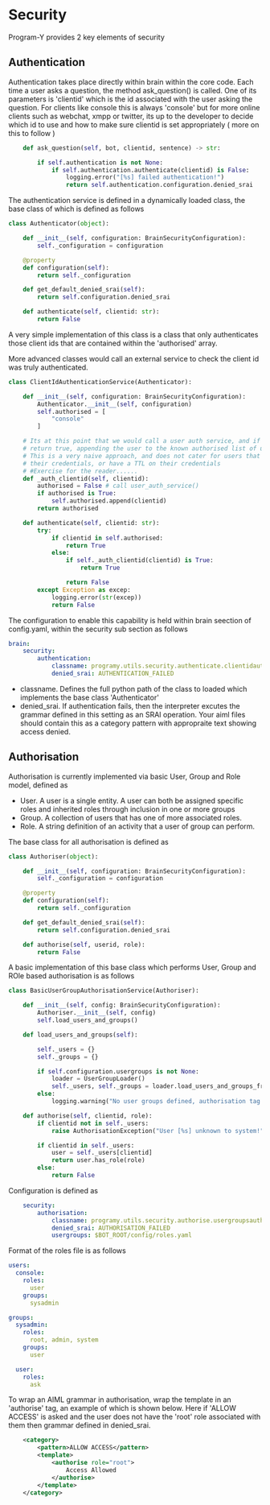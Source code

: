 # Security

Program-Y provides 2 key elements of security

## Authentication

Authentication takes place directly within brain within the core code. Each time a user asks a question, the method ask_question() is called. One of its parameters is 'clientid' which is the id associated with the user asking the question. For clients like console this is always 'console' but for more online clients such as webchat, xmpp or twitter, its up to the developer to decide which id to use and how to make sure clientid is set appropriately ( more on this to follow )
 
```python
    def ask_question(self, bot, clientid, sentence) -> str:

        if self.authentication is not None:
            if self.authentication.authenticate(clientid) is False:
                logging.error("[%s] failed authentication!")
                return self.authentication.configuration.denied_srai

```

The authentication service is defined in a dynamically loaded class, the base class of which is defined as follows 

```python
class Authenticator(object):

    def __init__(self, configuration: BrainSecurityConfiguration):
        self._configuration = configuration

    @property
    def configuration(self):
        return self._configuration

    def get_default_denied_srai(self):
        return self.configuration.denied_srai

    def authenticate(self, clientid: str):
        return False
```

A very simple implementation of this class is a class that only authenticates those client ids that are contained within the 'authorised' array.

More advanced classes would call an external service to check the client id was truly authenticated.

```python
class ClientIdAuthenticationService(Authenticator):

    def __init__(self, configuration: BrainSecurityConfiguration):
        Authenticator.__init__(self, configuration)
        self.authorised = [
            "console"
        ]

    # Its at this point that we would call a user auth service, and if that passes
    # return true, appending the user to the known authorised list of user
    # This is a very naive approach, and does not cater for users that log out, invalidate
    # their credentials, or have a TTL on their credentials
    # #Exercise for the reader......
    def _auth_clientid(self, clientid):
        authorised = False # call user_auth_service()
        if authorised is True:
            self.authorised.append(clientid)
        return authorised

    def authenticate(self, clientid: str):
        try:
            if clientid in self.authorised:
                return True
            else:
                if self._auth_clientid(clientid) is True:
                    return True

                return False
        except Exception as excep:
            logging.error(str(excep))
            return False

```

The configuration to enable this capability is held within brain seection of config.yaml, within the security sub section as follows

```yaml
brain:
    security:
        authentication:
            classname: programy.utils.security.authenticate.clientidauth.ClientIdAuthenticationService
            denied_srai: AUTHENTICATION_FAILED
```

* classname. Defines the full python path of the class to loaded which implements the base class 'Authenticator'
* denied_srai. If authentication fails, then the interpreter excutes the grammar defined in this setting as an SRAI operation. Your aiml files should contain this as a category pattern with appropraite text showing access denied.

## Authorisation

Authorisation is currently implemented via basic User, Group and Role model, defined as 

* User. A user is a single entity. A user can both be assigned specific roles and inherited roles through inclusion in one or more groups
* Group. A collection of users that has one of more associated roles.
* Role. A string definition of an activity that a user of group can perform.

The base class for all authorisation is defined as

```python
class Authoriser(object):

    def __init__(self, configuration: BrainSecurityConfiguration):
        self._configuration = configuration

    @property
    def configuration(self):
        return self._configuration

    def get_default_denied_srai(self):
        return self.configuration.denied_srai

    def authorise(self, userid, role):
        return False
```

A basic implementation of this base class which performs User, Group and ROle based authorisation is as follows

```python
class BasicUserGroupAuthorisationService(Authoriser):

    def __init__(self, config: BrainSecurityConfiguration):
        Authoriser.__init__(self, config)
        self.load_users_and_groups()

    def load_users_and_groups(self):

        self._users = {}
        self._groups = {}

        if self.configuration.usergroups is not None:
            loader = UserGroupLoader()
            self._users, self._groups = loader.load_users_and_groups_from_file(self.configuration.usergroups)
        else:
            logging.warning("No user groups defined, authorisation tag will not work!")

    def authorise(self, clientid, role):
        if clientid not in self._users:
            raise AuthorisationException("User [%s] unknown to system!"%clientid)

        if clientid in self._users:
            user = self._users[clientid]
            return user.has_role(role)
        else:
            return False

```

Configuration is defined as

```yaml
    security:
        authorisation:
            classname: programy.utils.security.authorise.usergroupsauthorisor.BasicUserGroupAuthorisationService
            denied_srai: AUTHORISATION_FAILED
            usergroups: $BOT_ROOT/config/roles.yaml
```

Format of the roles file is as follows

```yaml
users:
  console:
    roles:
      user
    groups:
      sysadmin

groups:
  sysadmin:
    roles:
      root, admin, system
    groups:
      user

  user:
    roles:
      ask
```

To wrap an AIML grammar in authorisation, wrap the template in an 'authorise' tag, an example of which is shown below. Here if 'ALLOW ACCESS' is asked and the user does not have the 'root' role associated with them then grammar defined in denied_srai.

```xml
	<category>
		<pattern>ALLOW ACCESS</pattern>
		<template>
		    <authorise role="root">
				Access Allowed
			</authorise>
		</template>
	</category>
```

